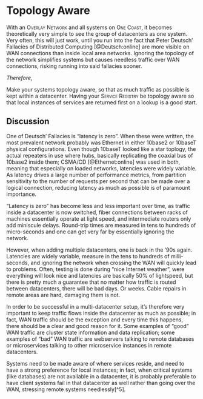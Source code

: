 Topology Aware
===

With an <span style="font-variant:small-caps;">Overlay
Network</span> and all systems on <span
style="font-variant:small-caps;">One Coast</span>, it becomes
theoretically very simple to see the group of datacenters as one system.
Very often, this will just work, until you run into the fact that Peter
Deutsch’ Fallacies of Distributed Computing [@Deutsch:online] are more
visible on WAN connections than inside local area networks. Ignoring the
topology of the network simplifies systems but causes needless traffic
over WAN connections, risking running into said fallacies sooner.

*Therefore,*

Make your systems topology aware, so that as much traffic as possible is
kept within a datacenter. Having your <span
style="font-variant:small-caps;">Service Registry</span> be
topology aware so that local instances of services are returned first on
a lookup is a good start.

Discussion
----------

One of Deutsch’ Fallacies is “latency is zero”. When these were written,
the most prevalent network probably was Ethernet in either 10base2 or
10baseT physical configurations. Even though 10baseT looked like a star
toplogy, the actual repeaters in use where hubs, basically replicating
the coaxial bus of 10base2 inside them; CSMA/CD [@Ethernet:online] was
used in both, meaning that especially on loaded networks, latencies were
widely variable. As latency drives a large number of performance
metrics, from partition sensitivity to the number of requests per second
that can be made over a logical connection, reducing latency as much as
possible is of paramount importance.

“Latency is zero” has become less and less important over time, as
traffic inside a datacenter is now switched, fiber connections between
racks of machines essentially operate at light speed, and intermediate
routers only add miniscule delays. Round-trip times are measured in tens
to hundreds of micro-seconds and one can get very far by essentially
ignoring the network.

However, when adding multiple datacenters, one is back in the ’90s
again. Latencies are widely variable, measure in the tens to hundreds of
milli-seconds, and ignoring the network when crossing the WAN will
quickly lead to problems. Often, testing is done during “nice Internet
weather”, were everything will look nice and latencies are basically 50%
of lightspeed, but there is pretty much a guarantee that no matter how
traffic is routed between datacenters, there will be bad days. Or weeks.
Cable repairs in remote areas are hard, damaging them is not.

In order to be successful in a multi-datacenter setup, it’s therefore
very important to keep traffic flows inside the datacenter as much as
possible; in fact, WAN traffic should be the exception and every time
this happens, there should be a clear and good reason for it. Some
examples of “good” WAN traffic are cluster state information and data
replication; some examples of “bad” WAN traffic are webservers talking
to remote databases or microservices talking to other microservice
instances in remote datacenters.

Systems need to be made aware of where services reside, and need to have
a strong preference for local instances; in fact, when critical systems
(like databases) are not available in a datacenter, it is probably
preferable to have client systems fail in that datacenter as well rather
than going over the WAN, stressing remote systems needlessly[^5].
